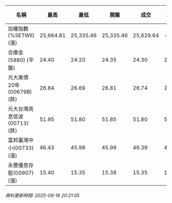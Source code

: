 | 名稱 | 最高 | 最低 | 開盤 | 成交 | 均價 | 成交金額(億) | 昨收 | 漲跌幅 | 漲跌 | 總量 | 昨量 | 振幅 |
| -------- | -------- | -------- | -------- |-------- | -------- | -------- |-------- |-------- |-------- | -------- | -------- |-------- |
|加權指數(%5ETWII) (漲)|25,664.81|25,335.46|25,335.46|25,629.64|-|4,428.93|25,357.16|1.07%|272.48|7,492,024|0|1.30%|
|合庫金(5880) (平盤)|24.40|24.20|24.35|24.30|24.28|2.11|24.30|0.00%|0.00|8,669|9,354|0.82%|
|元大美債20年(00679B) (跌)|26.84|26.69|26.81|26.74|26.74|8.73|26.77|0.11%|0.03|32,633|24,245|0.56%|
|元大台灣高息低波(00713) (跌)|51.95|51.80|51.85|51.80|51.86|3.85|51.85|0.10%|0.05|7,424|8,170|0.29%|
|富邦臺灣中小(00733) (漲)|46.43|45.98|45.98|46.39|46.24|0.453|45.96|0.94%|0.43|979|1,456|0.98%|
|永豐優息存股(00907) (漲)|15.40|15.35|15.38|15.35|15.37|0.091|15.32|0.20%|0.03|593|1,027|0.33%|
###### 資料更新時間: 2025-09-16 20:21:05